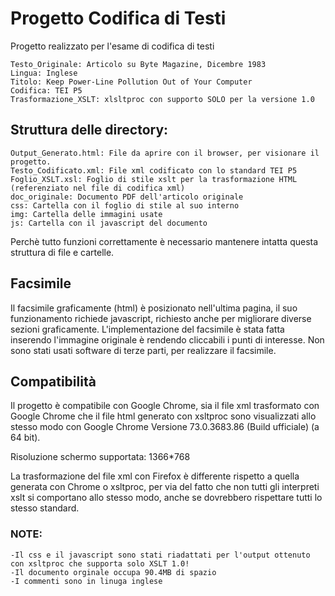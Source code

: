 # Progetto Codifica di Testi

Progetto realizzato per l'esame di codifica di testi

```
Testo_Originale: Articolo su Byte Magazine, Dicembre 1983
Lingua: Inglese
Titolo: Keep Power-Line Pollution Out of Your Computer
Codifica: TEI P5
Trasformazione_XSLT: xlsltproc con supporto SOLO per la versione 1.0
```

## Struttura delle directory:

```
Output_Generato.html: File da aprire con il browser, per visionare il progetto.
Testo_Codificato.xml: File xml codificato con lo standard TEI P5
Foglio_XSLT.xsl: Foglio di stile xslt per la trasformazione HTML (referenziato nel file di codifica xml)
doc_originale: Documento PDF dell'articolo originale
css: Cartella con il foglio di stile al suo interno
img: Cartella delle immagini usate
js: Cartella con il javascript del documento
```
Perchè tutto funzioni correttamente è necessario mantenere intatta questa struttura di file e cartelle.

## Facsimile

Il facsimile graficamente (html) è posizionato nell'ultima pagina, il suo funzionamento richiede javascript, richiesto 
anche per migliorare diverse sezioni graficamente. L'implementazione del facsimile è stata fatta inserendo l'immagine
originale è rendendo cliccabili i punti di interesse. Non sono stati usati software di terze parti, per realizzare il facsimile.

## Compatibilità
Il progetto è compatibile con Google Chrome, sia il file xml trasformato con Google Chrome che il file html generato con
xsltproc sono visualizzati allo stesso modo con Google Chrome Versione 73.0.3683.86 (Build ufficiale) (a 64 bit).

Risoluzione schermo supportata: 1366*768

La trasformazione del file xml con Firefox è differente rispetto a quella generata con Chrome o xsltproc, per via del fatto che non tutti
gli interpreti xslt si comportano allo stesso modo, anche se dovrebbero rispettare tutti lo stesso standard.

### NOTE: 
    -Il css e il javascript sono stati riadattati per l'output ottenuto con xsltproc che supporta solo XSLT 1.0!
    -Il documento orginale occupa 90.4MB di spazio
    -I commenti sono in linuga inglese
